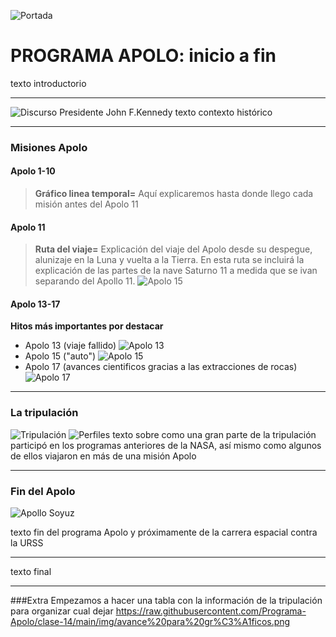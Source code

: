 ![Portada](https://github.com/Programa-Apolo/clase-14/blob/main/img/apolo11.jpg?raw=true)
# PROGRAMA APOLO: inicio a fin


texto introductorio

---


![Discurso Presidente John F.Kennedy](https://github.com/Programa-Apolo/clase-14/blob/main/img/Kennedy.jpg?raw=true)
texto contexto histórico


---


### Misiones Apolo
#### Apolo 1-10
>**Gráfico linea temporal=** Aquí explicaremos hasta donde llego cada misión antes del Apolo 11


#### Apolo 11
>**Ruta del viaje=** 
Explicación del viaje del Apolo desde su despegue, alunizaje en la Luna y vuelta a la Tierra. En esta ruta se incluirá la explicación de las partes de la nave Saturno 11 a medida que se ivan separando del Apollo 11.
![Apolo 15](https://raw.githubusercontent.com/Programa-Apolo/clase-14/main/img/Ruta.jpg)


#### Apolo 13-17
**Hitos más importantes por destacar**
- Apolo 13 (viaje fallido)
![Apolo 13](https://github.com/Programa-Apolo/clase-14/blob/main/img/Apolo%2013.jpeg?raw=true)
- Apolo 15 ("auto")
![Apolo 15](https://github.com/Programa-Apolo/clase-14/blob/main/img/idea%201.png?raw=true)
- Apolo 17 (avances cientificos gracias a las extracciones de rocas)
![Apolo 17](https://github.com/Programa-Apolo/clase-14/blob/main/img/Piedras.jpeg?raw=true)

---


### La tripulación
![Tripulación](https://raw.githubusercontent.com/Programa-Apolo/clase-14/f8be0580cfa3e5bdf8ee7e0e9a6321806f7200e6/svg/Tripulacion_cantidad.svg)
![Perfiles](https://github.com/Programa-Apolo/clase-14/blob/main/img/perfiles.jpg?raw=true)
texto sobre como una gran parte de la tripulación participó en los programas anteriores de la NASA, así mismo como algunos de ellos viajaron en más de una misión Apolo


---


### Fin del Apolo
![Apollo Soyuz](https://github.com/Programa-Apolo/clase-14/blob/main/img/soyuz.jpg?raw=true)

texto fin del programa Apolo y próximamente de la carrera espacial contra la URSS


---

texto final

---

###Extra
Empezamos a hacer una tabla con la  información de la tripulación para organizar cual dejar 
https://raw.githubusercontent.com/Programa-Apolo/clase-14/main/img/avance%20para%20gr%C3%A1ficos.png
